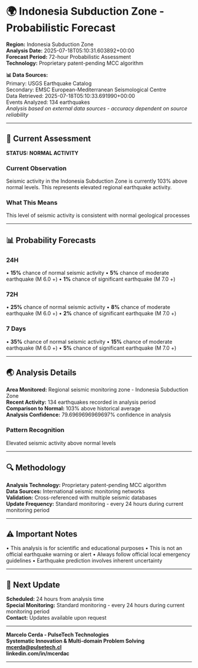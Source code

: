 # 🌍 Indonesia Subduction Zone - Probabilistic Forecast

**Region:** Indonesia Subduction Zone  
**Analysis Date:** 2025-07-18T05:10:31.603892+00:00  
**Forecast Period:** 72-hour Probabilistic Assessment  
**Technology:** Proprietary patent-pending MCC algorithm  

**📊 Data Sources:**  
Primary: USGS Earthquake Catalog  
Secondary: EMSC European-Mediterranean Seismological Centre  
Data Retrieved: 2025-07-18T05:10:33.691990+00:00  
Events Analyzed: 134 earthquakes  
*Analysis based on external data sources - accuracy dependent on source reliability*

---

## 🎯 Current Assessment

**STATUS: NORMAL ACTIVITY**

### Current Observation
Seismic activity in the Indonesia Subduction Zone is currently 103% above normal levels. This represents elevated regional earthquake activity.

### What This Means
This level of seismic activity is consistent with normal geological processes

---

## 📊 Probability Forecasts

### 24H
• **15%** chance of normal seismic activity
• **5%** chance of moderate earthquake (M 6.0 +)
• **1%** chance of significant earthquake (M 7.0 +)

### 72H
• **25%** chance of normal seismic activity
• **8%** chance of moderate earthquake (M 6.0 +)
• **2%** chance of significant earthquake (M 7.0 +)

### 7 Days
• **35%** chance of normal seismic activity
• **15%** chance of moderate earthquake (M 6.0 +)
• **5%** chance of significant earthquake (M 7.0 +)

---

## 🌏 Analysis Details
**Area Monitored:** Regional seismic monitoring zone - Indonesia Subduction Zone  
**Recent Activity:** 134 earthquakes recorded in analysis period  
**Comparison to Normal:** 103% above historical average  
**Analysis Confidence:** 79.6969696969697% confidence in analysis  

### Pattern Recognition
Elevated seismic activity above normal levels

---

## 🔍 Methodology
**Analysis Technology:** Proprietary patent-pending MCC algorithm  
**Data Sources:** International seismic monitoring networks  
**Validation:** Cross-referenced with multiple seismic databases  
**Update Frequency:** Standard monitoring - every 24 hours during current monitoring period  

---

## ⚠️ Important Notes
• This analysis is for scientific and educational purposes
• This is not an official earthquake warning or alert
• Always follow official local emergency guidelines
• Earthquake prediction involves inherent uncertainty

---

## 📅 Next Update
**Scheduled:** 24 hours from analysis time  
**Special Monitoring:** Standard monitoring - every 24 hours during current monitoring period  
**Contact:** Updates available upon request  

---

**Marcelo Cerda - PulseTech Technologies**  
**Systematic Innovation & Multi-domain Problem Solving**  
**mcerda@pulsetech.cl**  
**linkedin.com/in/mcerdac**

---
